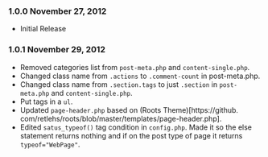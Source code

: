 ### 1.0.0 November 27, 2012

* Initial Release

### 1.0.1 November 29, 2012

* Removed categories list from `post-meta.php` and `content-single.php`.
* Changed class name from `.actions` to `.comment-count` in post-meta.php.
* Changed class name from `.section.tags` to just `.section` in `post-meta.php` and `content-single.php`.
* Put tags in a `ul`.
* Updated `page-header.php` based on (Roots Theme)[https://github.
com/retlehs/roots/blob/master/templates/page-header.php].
* Edited `satus_typeof()` tag condition in `config.php`. Made it so the else statement returns nothing and if on the post type of page it returns `typeof="WebPage"`.